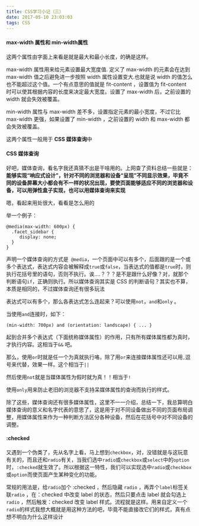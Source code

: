 ```yaml
---
title: CSS学习小记（三）
date: 2017-05-10 23:03:03
tags: CSS
---
```

#### max-width 属性和 min-width属性

这两个属性由字面上来看是就是最大和最小长度，的确是这样。

max-width 属性用来给元素设置最大宽度值. 定义了 max-width 的元素会在达到 max-width 值之后避免进一步按照 width 属性设置变大.也就是说 width 的值怎么也不能超过这个值。一个有点意思的值就是 fit-content ，设置值为 fit-content 时可以使其根据内容的长度来决定最大宽度。设置了 max-width 后，之前设置的 width 就会失效被覆盖。

min-width 属性与 max-width 差不多，设置指定元素的最小宽度，不过它比 max-width 更强，如果设置了 min-width ，之前设置的 width 和 max-width 都会失效被覆盖。

这两个属性一般用于 **CSS 媒体查询**中

#### CSS 媒体查询
好吧，媒体查询，看名字我还真猜不出是干啥用的。上网查了资料总结一些就是：**能够实现“响应式设计”，针对不同的浏览器和设备“呈现”不同显示效果，毕竟不同的设备屏幕大小都会有不一样的状况出现，要使页面能够适应不同的浏览器和设备，可以用弹性盒子实现，也可以用媒体查询来实现**

嗯，看起来用处很大，看看是怎么用的

举一个例子：
```
@media(max-width: 600px) {
  .facet_sidebar {
     display: none;
  }
}
```
<!--more-->

声明一个媒体查询的方式是` @media`，一个页面中可以有多个，后面跟的是一个或多个表达式，表达式内容会被解释成`true`或`false`，当表达式的值都是`true`时，则执行花括号里的语句，否则不执行。诶....？？？是不是跟什么好像？对，就那个判断语句`if`，正确则执行。所以媒体查询其实是 CSS 的判断语句？其实也不算，本质是相同的，不过媒体查询还有很多玩法

表达式可以有多个，那么各表达式怎么连起来？可以使用`not`，`and`和`only` 。

当使用`and`连接时，如下：
```
(min-width: 700px) and (orientation: landscape) { ... }
```

起到合并多个表达式（下面统称媒体属性）的作用，只有所有媒体属性都为真时，才执行内容。这相当于`&&` 吧。

那么，使用`or`时就是任一个为真就执行咯，除了用`or`来连接媒体属性还可以用`,`逗号来代替，效果一样。这个相当于`||`

然后使用`not`就是当媒体属性为假时就为真！！相当于`!`

使用`only`用来防止老旧的浏览器不支持呆媒体属性的查询而执行的样式。

除了这些，媒体查询还有很多媒体属性，这里不一一介绍，总结一下，我总算明白媒体查询的意义和名字代表的意思了，这是用于对不同设备做出不同的页面布局调整，用媒体属性来作为一种判断方法区分各种设备，然后在花括号中对不同设备的调整。

#### :checked
又遇到一个伪类了，先从名字上看，马上想到`checkbox`，对，没错就是与这玩意有关的，而且还和`radio`有关，当我们选中`radio`或`checkbox`或`select`中的`option`时，`:checked`就生效了。所以根据这一特性，我们可以实现选中`radio`或`checkbox`或`option`而使页面产生某种变化的功能。

常规的用法是，给`radio`加个 :checked ，然后隐藏 `radio` ，再弄个`label`标签关联`radio` ，在：checked 中改变 label 的状态，然后只要点击 label 就会勾选上 `radio` ，然后触发：checked 改变 label 样式。流程就是这样。用来自定义一个`radio`的样式我想大概就是用这种方法的吧，毕竟不能直接改它们的样式，真有点想不明白为什么这样设计